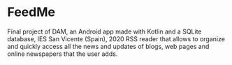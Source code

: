 # FeedMe
Final project of DAM, an Android app made with Kotlin and a SQLite database, IES San Vicente (Spain), 2020 
RSS reader that allows to organize and quickly access all the news and updates of blogs, web pages and online newspapers that the user adds.
